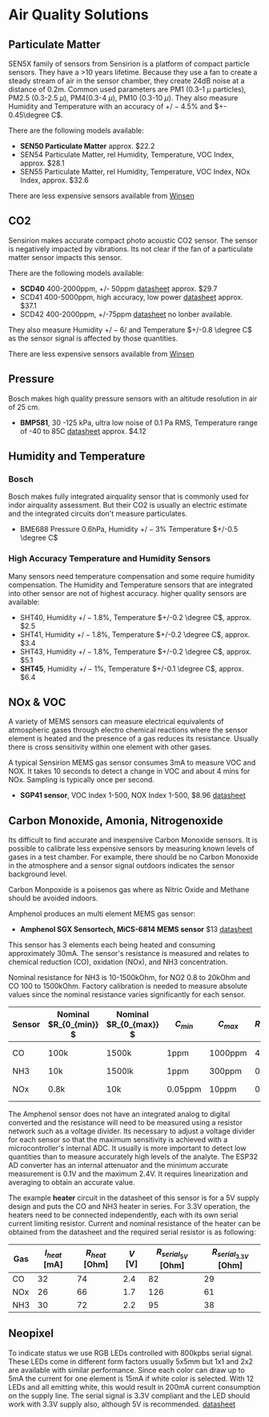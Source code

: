 # Air Quality Solutions

## Particulate Matter

SEN5X family of sensors from Sensirion is a platform of compact particle sensors. They have a >10 years lifetime. Because they use a fan to create a steady stream of air in the sensor chamber, they create 24dB noise at a distance of 0.2m.  Common used parameters are PM1 (0.3-1 $\mu$ particles), PM2.5 (0.3-2.5 $\mu$), PM4(0.3-4 $\mu$), PM10 (0.3-10 $\mu$). They also measure Humidity and Temperature with an accuracy of $+/-4.5\%$ and $+- 0.45\degree C$.

There are the following models available:

- **SEN50 Particulate Matter** approx. $22.2
- SEN54 Particulate Matter, rel Humidity, Temperature, VOC Index, approx. $28.1
- SEN55 Particulate Matter, rel Humidity, Temperature, VOC Index, NOx Index, approx. $32.6

There are less expensive sensors available from [Winsen](https://shop.winsen-sensor.com/collections/particle-sensor)

## CO2

Sensirion makes accurate compact photo acoustic CO2 sensor. The sensor is negatively impacted by vibrations. Its not clear if the fan of a  particulate matter sensor impacts this sensor.

There are the following models available:

- **SCD40** 400-2000ppm, +/- 50ppm [datasheet](Airquality\datasheets\SCD4x_Ver1.4_Feb2023.pdf) approx. $29.7
- SCD41 400-5000ppm, high accuracy, low power [datasheet](Airquality\datasheets\SCD4x_Ver1.4_Feb2023.pdf) approx. $37.1
- SCD42 400-2000ppm, +/-75ppm [datasheet](Airquality\datasheets\CD_DS_SCD42_Datasheet_D1.pdf) no lonber available.

They also measure Humidity $+/-6/%$ and Temperature $+/-0.8 \degree C$ as the sensor signal is affected by those quantities.

There are less expensive sensors available from [Winsen](https://shop.winsen-sensor.com/collections/co2-sensor)

## Pressure

Bosch makes high quality pressure sensors with an altitude resolution in air of 25 cm.

- **BMP581**, 30 -125 kPa, ultra low noise of 0.1 Pa RMS, Temperature range of -40 to 85C [datasheet](Airquality\datasheets\bst_bmp581_ds004-2950309.pdf) approx. $4.12


## Humidity and Temperature

### Bosch

Bosch makes fully integrated airquality sensor that is commonly used for indor airquality assessment. But their CO2 is usually an electric estimate and the integrated circuits don't measure particulates.

- BME688 Pressure 0.6hPa, Humidity $+/-3\%$ Temperature $+/-0.5 \degree C$

### High Accuracy Temperature and Humidity Sensors

Many sensors need temperature compensation and some require humidity compensation. The Humidity and Temperature sensors that are integrated into other sensor are not of highest accuracy. higher quality sensors are available:

- SHT40, Humidity $+/- 1.8\%$, Temperature $+/-0.2 \degree C$, approx. $2.5
- SHT41, Humidity $+/- 1.8\%$, Temperature $+/-0.2 \degree C$, approx. $3.4
- SHT43, Humidity $+/- 1.8\%$, Temperature $+/-0.2 \degree C$, approx. $5.1
- **SHT45**, Humidity $+/- 1\%$,   Temperature $+/-0.1 \degree C$, approx. $6.4

## NOx & VOC

A variety of MEMS sensors can measure electrical equivalents of atmospheric gases through electro chemical reactions where the sensor element is heated and the presence of a gas reduces its resistance. Usually there is cross sensitivity within one element with other gases.

A typical Sensirion MEMS gas sensor consumes 3mA to measure VOC and NOX. It takes 10 seconds to detect a change in VOC and about 4 mins for NOx. Sampling is typically once per second.

- **SGP41 sensor**, VOC Index 1-500, NOX Index 1-500, $8.96 [datasheet](Airquality\datasheets\Sensirion_Gas_Sensors_Datasheet_SGP41.pdf)

## Carbon Monoxide, Amonia, Nitrogenoxide

Its difficult to find accurate and inexpensive Carbon Monoxide sensors. It is possible to calibrate less expensive sensors by measuring known levels of gases in a test chamber. For example, there should be no Carbon Monoxide in the atmosphere and a sensor signal outdoors indicates the sensor background level.

Carbon Monpoxide is a poisenos gas where as Nitric Oxide and Methane should be avoided indoors.

Amphenol produces an multi element MEMS gas sensor:

- **Amphenol SGX Sensortech, MiCS-6814 MEMS sensor** $13
[datasheet](Airquality\datasheets\1143_Datasheet-MiCS-6814-rev-8,pdf)

This sensor has 3 elements each being heated and consuming approximately 30mA. The sensor's resistance is measured and relates to chemical reduction (CO), oxidation (NOx), and NH3 concentration.

Nominal resistance for NH3 is 10-1500kOhm, for NO2 0.8 to 20kOhm and CO 100 to 1500kOhm. Factory calibration is needed to measure absolute values since the nominal resistance varies significantly for each sensor.

| Sensor | Nominal $R_{0_{min}} $ | Nominal $R_{0_{max}} $ | $C_{min}$ | $C_{max}$ | $R_S/R_0 min$ | $R_S/R_0 max$| low concentration
|---|---|---|---|---|---|---|---|
| CO| 100k| 1500k| 1ppm| 1000ppm| 4 | 0.01 | high resistance
| NH3| 10k| 1500lk| 1ppm | 300ppm| 0.08 | 30 | low resistance
| NOx| 0.8k| 10k| 0.05ppm | 10ppm| 0.8 | 0.07 | high resistance


The Amphenol sensor does not have an integrated analog to digital converted and the resistance will need to be measured using a resistor network such as a voltage divider. Its necessary to adjust a voltage divider for each sensor so that the maximum sensitivity is achieved with a microcontroller's internal ADC. It usually is more important to detect low quantities than to measure accurately high levels of the analyte. The ESP32 AD converter has an internal attenuator and the minimum accurate measurement is 0.1V and the maximum 2.4V. It requires linearization and averaging to obtain an accurate value. 

The example **heater** circuit in the datasheet of this sensor is for a 5V supply design and puts the CO and NH3 heater in series. For 3.3V operation, the heaters need to be connected independently, each with its own serial current limiting resistor. Current and nominal resistance of the heater can be obtained from the datasheet and the required serial resistor is as following:

| Gas | $I_{heat}$ [mA]| $R_{heat}$ [Ohm]| $V$ [V] | $R_{serial_{5V}}$ [Ohm]| $R_{serial_{3.3V}}$ [Ohm] |
|---|---|---|---|---|---|
| CO  | 32 | 74 | 2.4 | 82  | 29  |
| NOx | 26 | 66 | 1.7 | 126 | 61  |
| NH3 | 30 | 72 | 2.2 | 95  | 38  |

## Neopixel

To indicate status we use RGB LEDs controlled with 800kpbs serial signal. These LEDs come in different form factors usually 5x5mm but 1x1 and 2x2 are available with similar performance. Since each color can draw up to 5mA the current for one element is 15mA if white color is selected. With 12 LEDs and all emitting white, this would result in 200mA current consumption on the supply line. The serial signal is 3.3V compliant and the LED should work with 3.3V supply also, although 5V is recommended.
[datasheet](Airquality\datasheets\2301111010_XINGLIGHT-XL-2020RGBC-WS2812B_C5349955.pdf)

